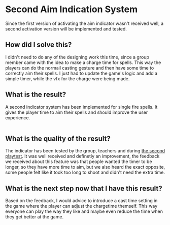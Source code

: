 # Second Aim Indication System
Since the first version of activating the aim indicator wasn't received well, a second activation version will be implemented and tested.

## How did I solve this?
I didn't need to do any of the designing work this time, since a group member came with the idea to make a charge time for spells. This way the players can do the normail casting gesture
and then have some time to correctly aim their spells. I just had to update the game's logic and add a simple timer, while the vfx for the charge were being made.

## What is the result?
A second indicator system has been implemented for single fire spells. It gives the player time to aim their spells and should improve the user experience.

||
|-|

## What is the quality of the result?
The indicator has been tested by the group, teachers and during [the second playtest](../2.%20Playtests/06.%20Test%20Report%20Second%20Playtest.md). It was well received and definetly an improvement, the feedback we received about this feature was that people wanted the timer to be longer, so they have more time to aim, but we also heard the exact opposite, some people felt like it took too long to shoot and didn't need the extra time.

## What is the next step now that I have this result?
Based on the feedback, I would advice to introduce a cast time setting in the game where the player can adjust the chargetime themself. This way everyone can play the way they like and maybe even reduce the time when they get better at the game. 
